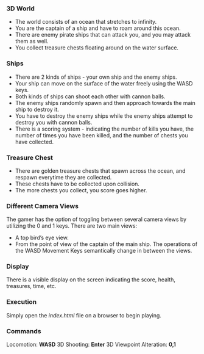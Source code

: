 
### 3D World

- The world consists of an ocean that stretches to infinity.
- You are the captain of a ship and have to roam around this ocean.
- There are enemy pirate ships that can attack you, and you may attack them as well.
- You collect treasure chests floating around on the water surface.

### Ships
- There are 2 kinds of ships - your own ship and the enemy ships.
- Your ship can move on the surface of the water freely using the WASD keys.
- Both kinds of ships can shoot each other with cannon balls.
- The enemy ships randomly spawn and then approach towards the main ship to destroy it.
- You have to destroy the enemy ships while the enemy ships attempt to destroy you with cannon balls.
- There is a scoring system - indicating the number of kills you have, the number of times you have been killed, and the number of chests you have collected.


### Treasure Chest
- There are golden treasure chests that spawn across the ocean, and respawn everytime they are collected.
- These chests have to be collected upon collision.
- The more chests you collect, you score goes higher.


### Different Camera Views
The gamer has the option of toggling between several camera views by utilizing the  0 and 1 keys.
There are two main views:
- A top bird’s eye view.
- From the point of view of the captain of the main ship.
The operations of the WASD Movement Keys semantically change in between the views.

### Display
There is a visible display on the screen indicating the score, health, treasures, time, etc.

### Execution

Simply open the *index.html* file on a browser to begin playing.

### Commands

Locomotion: **WASD**
3D Shooting: **Enter**
3D Viewpoint Alteration: **0,1**

